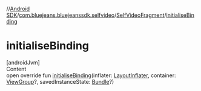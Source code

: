 //[Android SDK](../../../index.md)/[com.bluejeans.bluejeanssdk.selfvideo](../index.md)/[SelfVideoFragment](index.md)/[initialiseBinding](initialise-binding.md)



# initialiseBinding  
[androidJvm]  
Content  
open override fun [initialiseBinding](initialise-binding.md)(inflater: [LayoutInflater](https://developer.android.com/reference/kotlin/android/view/LayoutInflater.html), container: [ViewGroup](https://developer.android.com/reference/kotlin/android/view/ViewGroup.html)?, savedInstanceState: [Bundle](https://developer.android.com/reference/kotlin/android/os/Bundle.html)?)  



